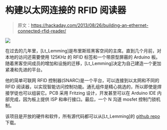 # 构建以太网连接的 RFID 阅读器

> 原文：<https://hackaday.com/2013/08/26/building-an-ethernet-connected-rfid-reader/>

[![](img/6a7ff446f430536704a55dceb664c106.png)](http://hackaday.com/wp-content/uploads/2013/08/kdqktmch.jpg)

在过去的几年里，[Lt_Lemming]是布里斯班黑客空间的主席。直到几个月前，对本地的访问还需要使用 125KHz 的 RFID 标签和一个带原型屏蔽的 Arduino 板。随着黑客空间成员的增加和设施的迁移，[Lt_Lemming]决定为自己建造一个更加紧凑和先进的平台。

他的简单可联网 RFID 控制器(SNARC)是一个平台，可以连接到以太网和不同的 RFID 阅读器，以实现智能访问控制功能。通孔组件是精心挑选的，所以即使是焊接学徒也可以组装它。PCB 采用 Fritzing 设计，开发甚至可以在 Arduino IDE 内部完成，因为板上提供 ISP 和串行接口。最后，一个 N 沟道 mosfet 控制门锁机制。

该项目是开放的硬件和软件，所有源代码都可以从[Lt_Lemming]的 [github repo](https://github.com/LemElec/SNARC_PTH_V1.3) 下载。